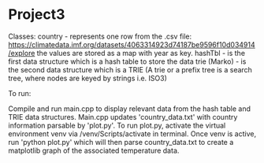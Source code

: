 # Project3
Classes:
  country - represents one row from the .csv file:  https://climatedata.imf.org/datasets/4063314923d74187be9596f10d034914/explore
    the values are stored as a map with year as key.
  hashTbl - is the first data structure which is a hash table to store the data
  trie (Marko) - is the second data structure which is a TRIE (A trie or a prefix tree is a search tree, where nodes are keyed by strings i.e. ISO3)

To run:

Compile and run main.cpp to display relevant data from the hash table and TRIE data structures. Main.cpp updates 'country_data.txt' with country information parsable by 'plot.py'. To run plot.py, activate the virtual environment venv via /venv/Scripts/activate in terminal. Once venv is active, run 'python plot.py' which will then parse country_data.txt to create a matplotlib graph of the associated temperature data.